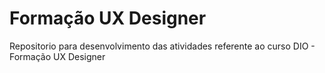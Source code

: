 # Formação UX Designer
Repositorio para desenvolvimento das atividades referente ao curso DIO - Formação UX Designer 
